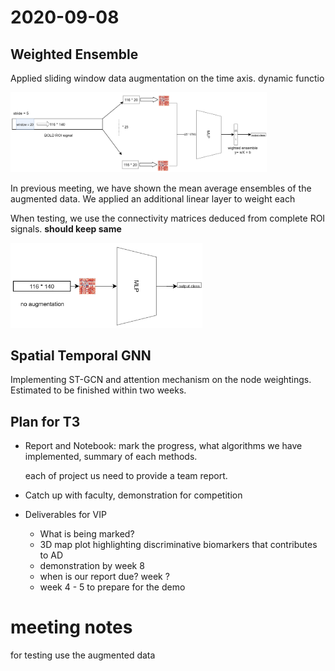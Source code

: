 # 2020-09-08

##  **Weighted Ensemble** 

Applied sliding window data augmentation on the time axis. dynamic functio

<img src="weighted_ensemble.png" alt="history_plot" style="zoom:40%;" />

In previous meeting, we have shown the mean average ensembles of the augmented data. We applied an additional linear layer to weight each 

When testing, we use the connectivity matrices deduced from complete ROI signals.  **should keep same**

<img src="test.png" alt="history_plot" style="zoom:30%;" />

## **Spatial Temporal GNN** 

Implementing ST-GCN and attention mechanism on the node weightings. Estimated to be finished within two weeks.

## **Plan for T3**

- Report and Notebook: mark the progress, what algorithms we have implemented, summary of each methods.

  each of project us need to provide a team report. 

- Catch up with faculty, demonstration for competition

   

- Deliverables for VIP

  - What is being marked?
  - 3D map plot highlighting discriminative biomarkers that contributes to AD
  - demonstration by week 8
  - when is our report due? week ?
  - week 4 - 5 to prepare for the demo

# meeting notes

for testing use the augmented data



